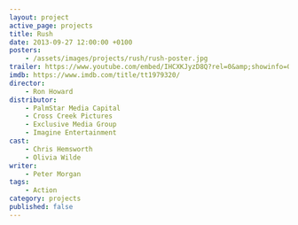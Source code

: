 ```yaml
---
layout: project
active_page: projects
title: Rush
date: 2013-09-27 12:00:00 +0100
posters:
    - /assets/images/projects/rush/rush-poster.jpg
trailer: https://www.youtube.com/embed/IHCXKJyzD8Q?rel=0&amp;showinfo=0
imdb: https://www.imdb.com/title/tt1979320/
director:
    - Ron Howard
distributor:
    - PalmStar Media Capital
    - Cross Creek Pictures
    - Exclusive Media Group
    - Imagine Entertainment
cast:
    - Chris Hemsworth
    - Olivia Wilde
writer:
    - Peter Morgan
tags:
    - Action
category: projects
published: false
---
```

